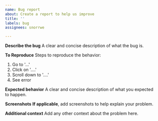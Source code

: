 ```yaml
---
name: Bug report
about: Create a report to help us improve
title: ''
labels: bug
assignees: snorrwe

---
```


**Describe the bug**
A clear and concise description of what the bug is.

**To Reproduce**
Steps to reproduce the behavior:
1. Go to '...'
2. Click on '....'
3. Scroll down to '....'
4. See error

**Expected behavior**
A clear and concise description of what you expected to happen.

**Screenshots**
__If applicable__, add screenshots to help explain your problem.

**Additional context**
Add any other context about the problem here.
